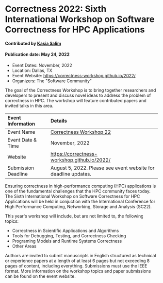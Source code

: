 # Correctness 2022: Sixth International Workshop on Software Correctness for HPC Applications

#### Contributed by [Kasia Salim](https://github.com/karbarz)
#### Publication date: May 24, 2022

- Event Dates: November, 2022
- Location: Dallas, TX
- Event Website: https://correctness-workshop.github.io/2022/
- Organizers: The "Software Community"

<!-- deck text start -->
The goal of the Correctness Workshop is to bring together researchers and developers to present and discuss novel ideas to address the problem of correctness in HPC. The workshop will feature contributed papers and invited talks in this area.
<!-- deck text end -->


Event Information | Details
:--- | :---			   
Event Name | [Correctness Workshop 22](https://correctness-workshop.github.io/2022/)
Event Date & Time | November, 2022
Website | 	<https://correctness-workshop.github.io/2022/> 
Submission Deadline | August 5, 2022. Please see event website for deadline updates.

Ensuring correctness in high-performance computing (HPC) applications is one of the fundamental challenges that the HPC community faces today. The Sixth International Workshop on Software Correctness for HPC Applications will be held in conjuction with the International Conference for High Performance Computing, Networking, Storage and Analysis (SC22).

This year's workshop will include, but are not limited to, the following topics: 
* Correctness in Scientific Applications and Algorithms
* Tools for Debugging, Testing, and Correctness Checking
* Programing Models and Runtime Systems Correctness
* Other Areas

Authors are invited to submit manuscripts in English structured as technical or experience papers at a length of at least 6 pages but not exceeding 8 pages of content, including everything. Submissions must use the IEEE format. More information on the workshop topics and paper submissions can be found on the event website. 

<!---
Publish: yes
Pinned: no
Topics: high-performance computing, conferences and workshops
--->
